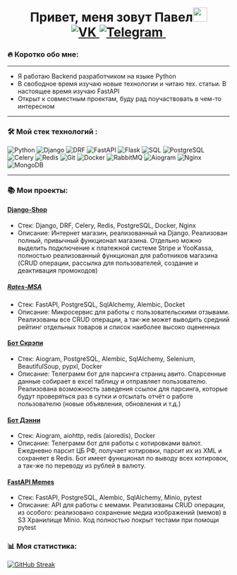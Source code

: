 <h1 align="center">Привет, меня зовут Павел</a><img src="https://github.com/blackcater/blackcater/raw/main/images/Hi.gif" height="32"/>
  <div id="badges">
  <a href="https://vk.com/paveljurawlev">
    <img src="https://img.shields.io/badge/VK-blue" alt="VK"/>
  </a>
   <a href="https://t.me/OKernior">
    <img src="https://img.shields.io/badge/Telegram-blue" alt="Telegram"/>
  </a>  
  <img src="https://komarev.com/ghpvc/?username=OrKelly&style=flat-square&color=blue" alt=""/></h1>
</div>
  
### :fire: Коротко обо мне:
---

- Я работаю Backend разработчиком на языке Python
- В свободное время изучаю новые технологии и читаю тех. статьи. В настоящее время изучаю FastAPI
- Открыт к совместным проектам, буду рад поучаствовать в чем-то интересном

---

### :hammer_and_wrench: Мой стек технологий :
![Python](https://img.shields.io/badge/python-3670A0?style=for-the-badge&logo=python&logoColor=white)
![Django](https://img.shields.io/badge/Django-2E8B57?style=for-the-badge&logo=Django&logoColor=white)
![DRF](https://img.shields.io/badge/DRF-6DA55F?style=for-the-badge&logo=DRF&logoColor=white)
![FastAPI](https://img.shields.io/badge/FastApi-3670A0?style=for-the-badge&logo=FastAPI&logoColor=white)
![Flask](https://img.shields.io/badge/Flask-black?style=for-the-badge&logo=Flask&logoColor=Black)
![SQL](https://img.shields.io/badge/SQL-3670A0?style=for-the-badge&logo=SQL&logoColor=white)
![PostgreSQL](https://img.shields.io/badge/PostgreSQL-%232671E5.svg?style=for-the-badge&logo=PostgreSQL&logoColor=white)
![Celery](https://img.shields.io/badge/Celery-2E8B57?style=for-the-badge&logo=Celery&logoColor=white)
![Redis](https://img.shields.io/badge/Redis-red?style=for-the-badge&logo=Redis&logoColor=white)
![Git](https://img.shields.io/badge/Git-%232671E5.svg?style=for-the-badge&logo=git&logoColor=white)
![Docker](https://img.shields.io/badge/Docker-316192?style=for-the-badge&logo=docker&logoColor=white)
![RabbitMQ](https://img.shields.io/badge/RabbitMQ-98FB98?style=for-the-badge&logo=RabbitMQ&logoColor=Black)
![Aiogram](https://img.shields.io/badge/aiogram-3670A0?style=for-the-badge&logoColor=white)
![Nginx](https://img.shields.io/badge/Nginx-%232671E5.svg?style=for-the-badge&logo=Nginx&logoColor=white)
![MongoDB](https://img.shields.io/badge/MongoDB-2E8B57?style=for-the-badge&logo=Mongodb&logoColor=white)

---
### :books: Мои проекты:
#### [Django-Shop](https://github.com/OrKelly/django_shop)
- Стек: Django, DRF, Celery, Redis, PostgreSQL, Docker, Nginx
- Описание: Интернет магазин, реализованный на Django. Реализован полный, привычный функционал магазина. Отдельно можно выделить подключение к платежной системе Stripe и YooKassa, полностью реализованный функционал для работников магазина (CRUD операции, рассылка для пользователей, создание и деактивация промокодов)

##### [Rates-MSA](https://github.com/OrKelly/rates_microservice)
- Стек: FastAPI, PostgreSQL, SqlAlchemy, Alembic, Docket
- Описание: Микросервис для работы с пользовательскими отзывами. Реализованы все CRUD операции, а так-же может выводить средний рейтинг отдельных товаров и список наиболее высоко оцененных

#### [Бот Скрэпи](https://github.com/OrKelly/avito_bot_scrapy)
- Стек: Aiogram, PostgreSQL, Alembic, SqlAlchemy, Selenium, BeautifulSoup, pypxl, Docker
- Описание: Телеграмм бот для парсинга страниц авито. Спарсенные данные собирает в excel таблицу и отправляет пользователю. Реализована возможность заведения ссылок для парсинга, которые будут проверяться раз в сутки и отсылать отчёт о работе пользователю (новые объявления, обновления и т.д.)

#### [Бот Дэнни](https://github.com/OrKelly/bot_danny)
- Стек: Aiogram, aiohttp, redis (aioredis), Docker
- Описание: Телеграмм бот для работы с котировками валют. Ежедневно парсит ЦБ РФ, получает котировки, парсит их из XML и сохраняет в Redis. Бот имеет функционал по выводу всех котировок, а так-же по переводу из рублей в валюту.

#### [FastAPI Memes](https://github.com/OrKelly/fastapi_memes_api)
- Стек: FastAPI, PostgreSQL, Alembic, SqlAlchemy, Minio, pytest
- Описание: API для работы с мемами. Реализованы CRUD операции, из особого: реализовано сохранение медиа изображений (мемов) в S3 Хранилище Minio. Код полностью покрыт тестами при помощи pytest

###  📊  Моя статистика:
[![GitHub Streak](https://streak-stats.demolab.com?user=OrKelly&theme=transparent&hide_border=true&mode=weekly&fire=FF2222&dates=2C68F6&currStreakLabel=2C68F6&currStreakNum=2C68F6)](https://git.io/streak-stats)

